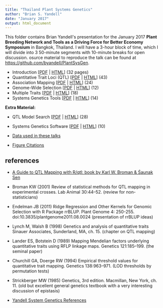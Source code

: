 ```yaml
---
title: "Thailand Plant Systems Genetics"
author: "Brian S. Yandell"
date: "January 2017"
output: html_document
---
```


This folder contains Brian Yandell's presentation for the January 2017 **Plant Breeding Network and Tools as a Driving Force for Better Economy Symposium** in Bangkok, Thailand. I will have a 3-hour block of time, which I will divide into 3 50-minute segments with 10-minute breaks for open discussion. osurce material to reproduce the talk can be found at <https://github.com/byandell/PlantSysGen>.

- Introduction [[PDF](intro.pdf) | [HTML](intro.html)] (32 pages)
- Quantitative Trait Loci (QTL) [[PDF](qtl.pdf) | [HTML](qtl.html)] (43)
- Association Mapping [[PDF](poly.pdf) | [HTML](poly.html)] (24)
- Genome-Wide Selection [[PDF](select.pdf) | [HTML](select.html)] (12)
- Multiple Traits [[PDF](traits.pdf) | [HTML](traits.html)] (18)
- Systems Genetics Tools [[PDF](tools.pdf) | [HTML](tools.html)] (14)

**Extra Material:**

- QTL Model Search [[PDF](search.pdf) | [HTML](search.html)] (28)
- Systems Genetics Software [[PDF](software.pdf) | [HTML](software.html)] (10)

- [Data used in these talks](https://github.com/byandell/PlantSysGen/tree/master/data)
- [Figure Citations](PlantSysGenFig.html)

## references

- [A Guide to QTL Mapping with R/qtl: book by Karl W. Broman & Śaunak Sen](http://www.rqtl.org/book/)
- Broman KW (2001) Review of statistical methods for QTL mapping in experimental
crosses. Lab Animal 30:44–52. (review for non-statisticians)
- Endelman JB (2011) Ridge Regression and Other Kernels for Genomic
Selection with R Package rrBLUP. Plant Genome 4: 250-255. doi:10.3835/plantgenome2011.08.0024 (presentation of rrBLUP ideas)
- Lynch M, Walsh B (1998)
Genetics and analysis of quantitative traits
Sinauer Associates, Sunderland, MA, ch. 15. (chapter on QTL mapping)
- Lander ES, Botstein D (1989) Mapping Mendelian factors underlying quantitative
traits using RFLP linkage maps. Genetics 121:185–199. (the seminal paper)
- Churchill GA, Doerge RW (1994) Empirical threshold values for quantitative trait
mapping. Genetics 138:963–971. (LOD thresholds by permutation tests)
- Strickberger MW (1985)
Genetics, 3rd edition. Macmillan, New York, ch. 11. (old but excellent general genetics textbook with a very interesting discussion of epistasis)

- [Yandell System Genetics References](http://www.stat.wisc.edu/~yandell/statgen/reference/)
